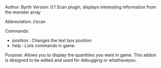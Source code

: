 Author: Byrth
Version: 0.1
Scan plugin, displays interesting information from the monster array

Abbreviation: //scan

Commands:
* position <x> <y> : Changes the text box position
* help : Lists commands in game.

Purpose:
Allows you to display the quantities you want in game. This addon is designed to be edited and used for debugging or whathaveyou
.
